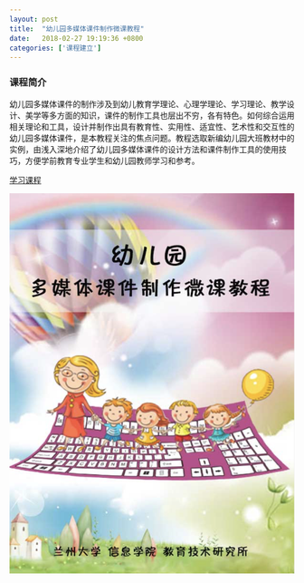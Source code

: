 ```yaml
---
layout: post
title:  "幼儿园多媒体课件制作微课教程"
date:   2018-02-27 19:19:36 +0800
categories: ['课程建立']
---
```

### 课程简介
幼儿园多媒体课件的制作涉及到幼儿教育学理论、心理学理论、学习理论、教学设计、美学等多方面的知识，课件的制作工具也层出不穷，各有特色。如何综合运用相关理论和工具，设计并制作出具有教育性、实用性、适宜性、艺术性和交互性的幼儿园多媒体课件，是本教程关注的焦点问题。教程选取新编幼儿园大班教材中的实例，由浅入深地介绍了幼儿园多媒体课件的设计方法和课件制作工具的使用技巧，方便学前教育专业学生和幼儿园教师学习和参考。

[学习课程](https://luyuwen.gitbooks.io/kmcp/content/)

[![幼儿园多媒体课件制作](/images/book-thumb/kindergarten.png)](https://luyuwen.gitbooks.io/kmcp/content/)
